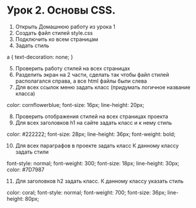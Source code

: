 # Урок 2. Основы CSS.

1.    Открыть Домашнюю работу из урока 1
2.    Создать файл стилей style.css
3.    Подключить ко всем страницам
4.    Задать стиль

a {
   text-decoration: none;
}

5.    Проверить работу стилей на всех страницах
6.    Разделить экран на 2 части, сделать так чтобы файл стилей располагался справа, а все html файлы были слева
7.    Для всех ссылок меню задать класс (придумать логичное название класса)

color: cornflowerblue;
font-size: 16px;
line-height: 20px;

8.    Проверить отображения стилей на всех страницах проекта
9.    Для всех заголовков h1 на сайте задать класс и к нему стиль

color: #222222;
font-size: 28px;
line-height: 36px;
font-weight: bold;

10.    Для всех параграфов в проекте задать класс
    К данному классу задать стили

font-style: normal;
font-weight: 300;
font-size: 18px;
line-height: 30px;
color: #7D7987

11.    Для заголовков h2 задать класс.
    К данному классу указать стиль

color: coral;
font-style: normal;
font-weight: 700;
font-size: 36px;
line-height: 80px;
